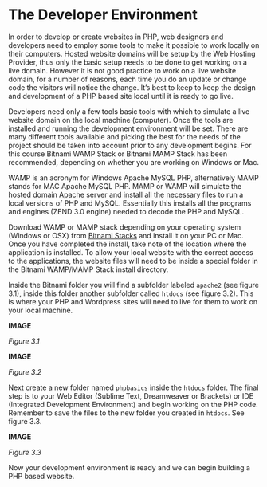 # The Developer Environment

In order to develop or create websites in PHP, web designers and developers need to employ some tools to make it possible to work locally on their computers. Hosted website domains will be setup by the Web Hosting Provider, thus only the basic setup needs to be done to get working on a live domain. However it is not good practice to work on a live website domain, for a number of reasons, each time you do an update or change code the visitors will notice the change. It’s best to keep to keep the design and development of a PHP based site local until it is ready to go live.

Developers need only a few tools basic tools with which to simulate a live website domain on the local machine \(computer\). Once the tools are installed and running the development environment will be set. There are many different tools available and picking the best for the needs of the project should be taken into account prior to any development begins. For this course Bitnami WAMP Stack or Bitnami MAMP Stack has been recommended, depending on whether you are working on Windows or Mac.

WAMP is an acronym for Windows Apache MySQL PHP, alternatively MAMP stands for MAC Apache MySQL PHP. MAMP or WAMP will simulate the hosted domain Apache server and install all the necessary files to run a local versions of PHP and MySQL. Essentially this installs all the programs and engines \(ZEND 3.0 engine\) needed to decode the PHP and MySQL.

Download WAMP or MAMP stack depending on your operating system \(Windows or OSX\) from [Bitnami Stacks](https://bitnami.com/stacks) and install it on your PC or Mac. Once you have completed the install, take note of the location where the application is installed. To allow your local website with the correct access to the applications, the website files will need to be inside a special folder in the Bitnami WAMP/MAMP Stack install directory.

Inside the Bitnami folder you will find a subfolder labeled `apache2` \(see figure 3.1\), inside this folder another subfolder called `htdocs` \(see figure 3.2\). This is where your PHP and Wordpress sites will need to live for them to work on your local machine.

**IMAGE**

_Figure 3.1_

**IMAGE**

_Figure 3.2_

Next create a new folder named `phpbasics` inside the `htdocs` folder. The final step is to your Web Editor \(Sublime Text, Dreamweaver or Brackets\) or IDE \(Integrated Development Environment\) and begin working on the PHP code. Remember to save the files to the new folder you created in `htdocs`. See figure 3.3.

**IMAGE**

_Figure 3.3_

Now your development environment is ready and we can begin building a PHP based website.

